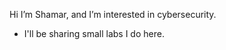  Hi I’m Shamar, and I’m interested in cybersecurity.
- I'll be sharing small labs I do here.

<!---
shambox/shambox is a ✨ special ✨ repository because its `README.md` (this file) appears on your GitHub profile.
You can click the Preview link to take a look at your changes.
--->
